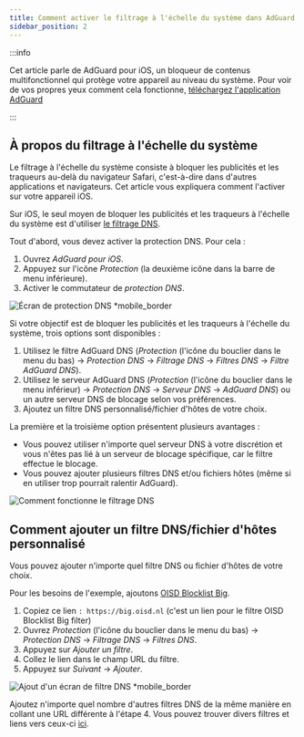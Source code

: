 ```yaml
---
title: Comment activer le filtrage à l'échelle du système dans AdGuard pour iOS
sidebar_position: 2
---
```


:::info

Cet article parle de AdGuard pour iOS, un bloqueur de contenus multifonctionnel qui protège votre appareil au niveau du système. Pour voir de vos propres yeux comment cela fonctionne, [téléchargez l'application AdGuard](https://agrd.io/download-kb-adblock)

:::

## À propos du filtrage à l'échelle du système

Le filtrage à l'échelle du système consiste à bloquer les publicités et les traqueurs au-delà du navigateur Safari, c'est-à-dire dans d'autres applications et navigateurs. Cet article vous expliquera comment l'activer sur votre appareil iOS.

Sur iOS, le seul moyen de bloquer les publicités et les traqueurs à l'échelle du système est d'utiliser [le filtrage DNS](https://adguard-dns.io/kb/general/dns-filtering/).

Tout d'abord, vous devez activer la protection DNS. Pour cela :

1. Ouvrez *AdGuard pour iOS*.
2. Appuyez sur l'icône *Protection* (la deuxième icône dans la barre de menu inférieure).
3. Activer le commutateur de *protection DNS*.

![Écran de protection DNS *mobile_border](https://cdn.adtidy.org/public/Adguard/Blog/ios_dns_protection.PNG)

Si votre objectif est de bloquer les publicités et les traqueurs à l'échelle du système, trois options sont disponibles :

 1. Utilisez le filtre AdGuard DNS (*Protection* (l'icône du bouclier dans le menu du bas) → *Protection DNS* → *Filtrage DNS* → *Filtres DNS* → *Filtre AdGuard DNS*).
 2. Utilisez le serveur AdGuard DNS (*Protection* (l'icône du bouclier dans le menu inférieur) → *Protection DNS* → *Serveur DNS* → *AdGuard DNS*) ou un autre serveur DNS de blocage selon vos préférences.
 3. Ajoutez un filtre DNS personnalisé/fichier d'hôtes de votre choix.

La première et la troisième option présentent plusieurs avantages :

- Vous pouvez utiliser n'importe quel serveur DNS à votre discrétion et vous n'êtes pas lié à un serveur de blocage spécifique, car le filtre effectue le blocage.
- Vous pouvez ajouter plusieurs filtres DNS et/ou fichiers hôtes (même si en utiliser trop pourrait ralentir AdGuard).

![Comment fonctionne le filtrage DNS](https://cdn.adtidy.org/public/Adguard/kb/DNS_filtering/how_dns_filtering_works_en.png)

## Comment ajouter un filtre DNS/fichier d'hôtes personnalisé

Vous pouvez ajouter n'importe quel filtre DNS ou fichier d'hôtes de votre choix.

Pour les besoins de l'exemple, ajoutons [OISD Blocklist Big](https://oisd.nl/).

1. Copiez ce lien `: https://big.oisd.nl` (c'est un lien pour le filtre OISD Blocklist Big filter)
2. Ouvrez *Protection* (l'icône du bouclier dans le menu du bas) → *Protection DNS* → *Filtrage DNS* → *Filtres DNS*.
3. Appuyez sur *Ajouter un filtre*.
4. Collez le lien dans le champ URL du filtre.
5. Appuyez sur *Suivant* → *Ajouter*.

![Ajout d'un écran de filtre DNS *mobile_border](https://cdn.adtidy.org/blog/new/ot4okIMGD236EB8905471.jpeg)

Ajoutez n'importe quel nombre d'autres filtres DNS de la même manière en collant une URL différente à l'étape 4. Vous pouvez trouver divers filtres et liens vers ceux-ci [ici](https://filterlists.com).
